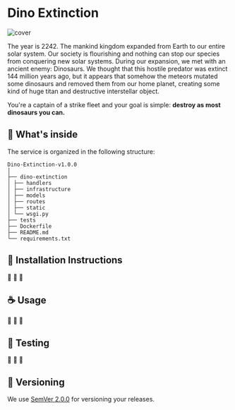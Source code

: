 # Dino Extinction
![cover](https://public-media.si-cdn.com/filer/dinosaur-extinction-theories-top-ten-large.jpg)

The year is 2242. The mankind kingdom expanded from Earth to our entire solar system. Our society is flourishing and nothing can stop our species from conquering new solar systems. During our expansion, we met with an ancient enemy: Dinosaurs. We thought that this hostile predator was extinct 144 million years ago, but it appears that somehow the meteors mutated some dinosaurs and removed them from our home planet, creating some kind of huge titan and destructive interstellar object.

You're a captain of a strike fleet and your goal is simple: **destroy as most dinosaurs you can.**

## 🧐 What's inside

The service is organized in the following structure:
```
Dino-Extinction-v1.0.0
│
├── dino-extinction
│ ├── handlers
│ ├── infrastructure
│ ├── models
│ ├── routes
│ ├── static
│ └── wsgi.py
├── tests
├── Dockerfile
├── README.md
└── requirements.txt
```

## 🤖 Installation Instructions
🚧 🚧 🚧

## ☕ Usage
🚧 🚧 🚧

## 🐞 Testing
🚧 🚧 🚧

## 💅 Versioning

We use [SemVer 2.0.0](https://semver.org/) for versioning your releases.
